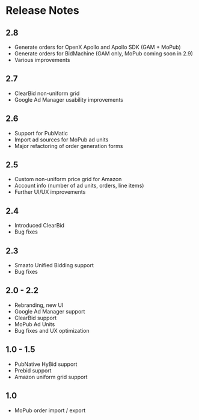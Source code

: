 # Release Notes

## 2.8
* Generate orders for OpenX Apollo and Apollo SDK (GAM + MoPub)
* Generate orders for BidMachine (GAM only, MoPub coming soon in 2.9)
* Various improvements

## 2.7
* ClearBid non-uniform grid
* Google Ad Manager usability improvements

## 2.6
* Support for PubMatic
* Import ad sources for MoPub ad units
* Major refactoring of order generation forms

## 2.5
* Custom non-uniform price grid for Amazon
* Account info (number of ad units, orders, line items)
* Further UI/UX improvements

## 2.4
* Introduced ClearBid
* Bug fixes

## 2.3
* Smaato Unified Bidding support
* Bug fixes

## 2.0 - 2.2
* Rebranding, new UI
* Google Ad Manager support
* ClearBid support
* MoPub Ad Units
* Bug fixes and UX optimization

## 1.0 - 1.5
* PubNative HyBid support
* Prebid support
* Amazon uniform grid support

## 1.0 
* MoPub order import / export